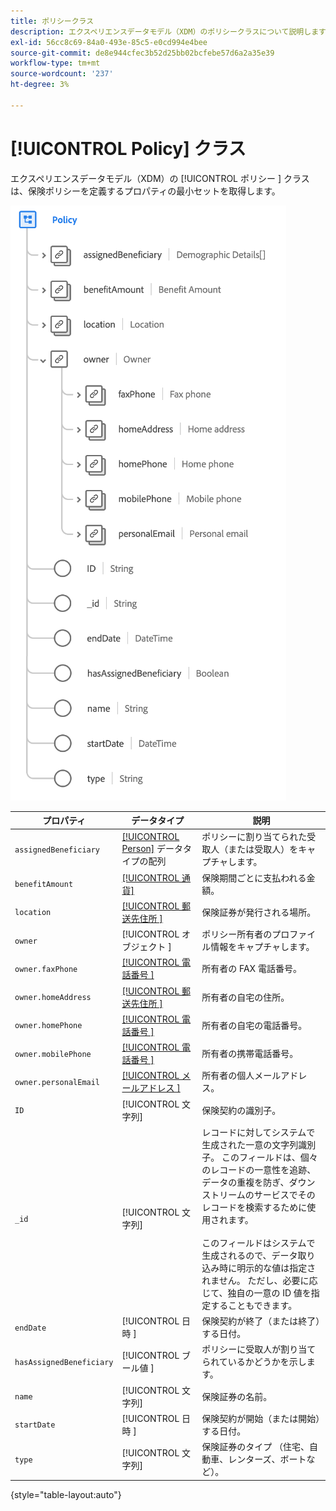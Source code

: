 ```yaml
---
title: ポリシークラス
description: エクスペリエンスデータモデル（XDM）のポリシークラスについて説明します。
exl-id: 56cc8c69-84a0-493e-85c5-e0cd994e4bee
source-git-commit: de8e944cfec3b52d25bb02bcfebe57d6a2a35e39
workflow-type: tm+mt
source-wordcount: '237'
ht-degree: 3%

---
```


# [!UICONTROL Policy] クラス

エクスペリエンスデータモデル（XDM）の [!UICONTROL  ポリシー ] クラスは、保険ポリシーを定義するプロパティの最小セットを取得します。

![](../images/classes/policy.png)

| プロパティ | データタイプ | 説明 |
| --- | --- | --- |
| `assignedBeneficiary` | [[!UICONTROL Person]](../data-types/person.md) データタイプの配列 | ポリシーに割り当てられた受取人（または受取人）をキャプチャします。 |
| `benefitAmount` | [[!UICONTROL 通貨]](../data-types/currency.md) | 保険期間ごとに支払われる金額。 |
| `location` | [[!UICONTROL  郵送先住所 ]](../data-types/postal-address.md) | 保険証券が発行される場所。 |
| `owner` | [!UICONTROL  オブジェクト ] | ポリシー所有者のプロファイル情報をキャプチャします。 |
| `owner.faxPhone` | [[!UICONTROL  電話番号 ]](../data-types/phone-number.md) | 所有者の FAX 電話番号。 |
| `owner.homeAddress` | [[!UICONTROL  郵送先住所 ]](../data-types/postal-address.md) | 所有者の自宅の住所。 |
| `owner.homePhone` | [[!UICONTROL  電話番号 ]](../data-types/phone-number.md) | 所有者の自宅の電話番号。 |
| `owner.mobilePhone` | [[!UICONTROL  電話番号 ]](../data-types/phone-number.md) | 所有者の携帯電話番号。 |
| `owner.personalEmail` | [[!UICONTROL  メールアドレス ]](../data-types/email-address.md) | 所有者の個人メールアドレス。 |
| `ID` | [!UICONTROL 文字列] | 保険契約の識別子。 |
| `_id` | [!UICONTROL 文字列] | レコードに対してシステムで生成された一意の文字列識別子。 このフィールドは、個々のレコードの一意性を追跡、データの重複を防ぎ、ダウンストリームのサービスでそのレコードを検索するために使用されます。<br><br> このフィールドはシステムで生成されるので、データ取り込み時に明示的な値は指定されません。 ただし、必要に応じて、独自の一意の ID 値を指定することもできます。 |
| `endDate` | [!UICONTROL  日時 ] | 保険契約が終了（または終了）する日付。 |
| `hasAssignedBeneficiary` | [!UICONTROL  ブール値 ] | ポリシーに受取人が割り当てられているかどうかを示します。 |
| `name` | [!UICONTROL 文字列] | 保険証券の名前。 |
| `startDate` | [!UICONTROL  日時 ] | 保険契約が開始（または開始）する日付。 |
| `type` | [!UICONTROL 文字列] | 保険証券のタイプ （住宅、自動車、レンターズ、ボートなど）。 |

{style="table-layout:auto"}
